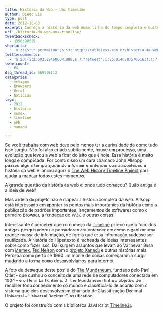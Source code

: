 ```yaml
---
title: História da Web – Uma timeline
author: Diego Eis
type: post
date: 2012-10-03
excerpt: Conheça a história da web numa linha do tempo completa e muito informativa.
url: /historia-da-web-uma-timeline/
tweetbackscheck:
  - 1356398559
shorturls:
  - 'a:3:{s:9:"permalink";s:53:"http://tableless.com.br/historia-da-web-uma-timeline/";s:7:"tinyurl";s:26:"http://tinyurl.com/8gzl5v2";s:4:"isgd";s:19:"http://is.gd/Ro1Tvk";}'
twittercomments:
  - 'a:20:{i:256025294606041088;s:7:"retweet";i:256014678357061633;s:7:"retweet";i:256009153720487936;s:7:"retweet";i:256006792235057152;s:7:"retweet";i:256005730069516288;s:7:"retweet";i:253503070921695232;s:7:"retweet";i:253491316795793409;s:7:"retweet";i:253487699145666560;s:7:"retweet";i:253476394452008960;s:7:"retweet";i:253475773200076801;s:7:"retweet";i:253469587620904962;s:7:"retweet";i:253468629658640385;s:7:"retweet";i:253468302771376129;s:7:"retweet";i:253468019236421632;s:7:"retweet";i:253467861811613696;s:7:"retweet";i:253467600296767488;s:7:"retweet";i:271948290466148352;s:7:"retweet";i:271939924037607424;s:7:"retweet";i:271938023376175104;s:7:"retweet";i:283170068244873216;s:7:"retweet";}'
tweetcount:
  - 64
dsq_thread_id: 869509112
categories:
  - Artigos
  - Browsers
  - Geral
  - Notícias
tags:
  - 2012
  - historia
  - memex
  - timeline
  - web
  - xanadu

---
```

Se você trabalha com web deve pelo menos ter a curiosidade de como tudo isso surgiu. Não foi algo criado subitamente, houve um processo, uma evolução que levou a web a ficar do jeito que é hoje. Essa história é muito longa e complicada. Por conta disso um cara chamado John Allsopp passou algum tempo ajudando a formar e entender como aconteceu a história da web e lançou agora o [The Web History Timeline Project][1] para ajudar a mapear todos estes momentos.

A grande questão da história da web é: onde tudo começou? Quão antiga é a ideia de web?
  
Mas a ideia do projeto não é mapear a história completa da web. Allsopp está interessado em apontar os pontos mais importantes da história como a publicação de padrões importantes, lançamentos de softwares como o primeiro Browser, a fundação do W3C e outras coisas. 

Interessante é perceber que no começo da [Timeline][1] parece que o foco dos antigos pesquisadores e pensadores era entender em como organizar uma grande massa de informação, de forma que essa informação pudesse ser reutilizada. A história do Hipertexto é recheada de ideias interessantes sobre como fazer isso. Daí surgem assuntos que levam ao [Vannevar Bush][2] com [Memex][3], [Ted Nelson][4] com o [projeto Xanadu][5] e outras histórias mais. Perceba como perto de 1990 um monte de coisas começaram a surgir mudando a forma como desenvolvíamos para internet.

A foto de destaque deste post é do [The Mundaneum][6], fundado pelo Paul Otlet &#8211; que cunhou o conceito de uma rede de computadores conectada em 1934 &#8211; e o Henri La Fontaine. O The Mundaneum tinha o objetivo de recolher todo conhecimento do mundo e classificá-lo de acordo com o sistema que eles desenvolveram chamado de Classificação Decimal Universal &#8211; Universal Decimal Classification.

O projeto foi construído com a biblioteca Javascript [Timeline.js][7].

 [1]: http://webdirections.org/history/#0
 [2]: http://www.tipografos.net/internet/vanevar-bush.html
 [3]: http://en.wikipedia.org/wiki/Memex
 [4]: http://en.wikipedia.org/wiki/Ted_Nelson
 [5]: http://xanadu.com
 [6]: http://en.wikipedia.org/wiki/Mundaneum
 [7]: http://timeline.verite.co